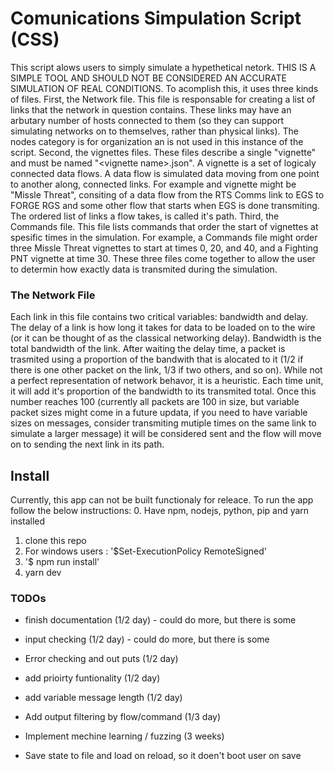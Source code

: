 # Comunications Simpulation Script (CSS)
This script alows users to simply simulate a hypethetical netork. THIS IS A SIMPLE TOOL AND SHOULD NOT BE CONSIDERED AN ACCURATE SIMULATION OF REAL CONDITIONS. To acomplish this, it uses three kinds of files. 
First, the Network file. This file is responsable for creating a list of links that the network in question contains. These links may have an arbutary number of hosts connected to them (so they can support simulating networks on to themselves, rather than physical links). The nodes category is for organization an is not used in this instance of the script.
Second, the vignettes files. These files describe a single "vignette" and must be named "\<vignette name\>.json". A vignette is a set of logicaly connected data flows. A data flow is simulated data moving from one point to another along, connected links. For example and vignette might be "Missle Threat", consiting of a data flow from the RTS Comms link to EGS to FORGE RGS and some other flow that starts when EGS is done transmiting. The ordered list of links a flow takes, is called it's path.
Third, the Commands file. This file lists commands that order the start of vignettes at spesific times in the simulation. For example, a Commands file might order three Missle Threat vignettes to start at times 0, 20, and 40, and a Fighting PNT vignette at time 30.
These three files come together to allow the user to determin how exactly data is transmited during the simulation.

### The Network File
Each link in this file contains two critical variables: bandwidth and delay. The delay of a link is how long it takes for data to be loaded on to the wire (or it can be thought of as the classical networking delay). Bandwidth is the total bandwidth of the link. After waiting the delay time, a packet is trasmited using a proportion of the bandwith that is alocated to it (1/2 if there is one other packet on the link, 1/3 if two others, and so on). While not a perfect representation of network behavor, it is a heuristic. Each time unit, it will add it's proportion of the bandwidth to its transmited total. Once this number reaches 100 (currently all packets are 100 in size, but variable packet sizes might come in a future updata, if you need to have variable sizes on messages, consider transmiting mutiple times on the same link to simulate a larger message) it will be considered sent and the flow will move on to sending the next link in its path.

## Install
Currently, this app can not be built functionaly for releace. To run the app follow the below instructions:
0. Have npm, nodejs, python, pip and yarn installed
1. clone this repo
2. For windows users : '$Set-ExecutionPolicy RemoteSigned'
3. '$ npm run install'
4. yarn dev

### TODOs
- finish documentation (1/2 day) - could do more, but there is some

- input checking (1/2 day) - could do more, but there is some

- Error checking and out puts (1/2 day)

- add prioirty funtionality (1/2 day)

- add variable message length (1/2 day)

- Add output filtering by flow/command (1/3 day)

- Implement mechine learning / fuzzing (3 weeks)

- Save state to file and load on reload, so it doen't boot user on save
